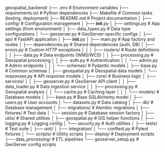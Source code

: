 geospatial_backend/
├── .env                     # Environment variables
├── requirements.txt          # Python dependencies
├── Makefile                 # Common tasks (testing, deployment)
├── README.md                # Project documentation
│
├── config/                  # Configuration management
│   ├── __init__.py
│   ├── settings.py          # App settings (from environment)
│   ├── data_types.py        # Data type configurations
│   └── geoserver.py         # GeoServer-specific configs
│
├── api/                     # FastAPI application
│   ├── __init__.py
│   ├── main.py              # App factory and routes
│   ├── dependencies.py      # Shared dependencies (auth, DB)
│   ├── errors.py            # Custom HTTP exceptions
│   │
│   ├── routers/             # Route definitions
│   │   ├── data.py          # Data endpoints (WMS/WCS)
│   │   ├── processing.py    # Geospatial processing
│   │   ├── auth.py          # Authentication
│   │   └── admin.py         # Admin endpoints
│   │
│   └── schemas/             # Pydantic models
│       ├── base.py          # Common schemas
│       ├── geospatial.py    # Geospatial data models
│       └── responses.py     # API response models
│
├── core/                    # Business logic
│   ├── services/
│   │   ├── geoserver.py     # GeoServer API client
│   │   ├── data_loader.py   # Data ingestion service
│   │   ├── processing.py    # Geospatial analysis
│   │   └── cache.py         # Caching layer
│   │
│   └── models/              # Database models
│       ├── base.py          # Base SQLAlchemy model
│       ├── users.py         # User accounts
│       └── datasets.py      # Data catalog
│
├── db/                      # Database management
│   ├── migrations/          # Alembic migrations
│   ├── fixtures/            # Test data
│   └── session.py           # Database session factory
│
├── utils/                   # Shared utilities
│   ├── geospatial.py        # GIS helper functions
│   ├── logging.py           # Logging config
│   └── security.py          # Auth utilities
│
├── tests/                   # Test suite
│   ├── unit/
│   ├── integration/
│   └── conftest.py          # Pytest fixtures
│
└── scripts/                 # Utility scripts
    ├── deploy/              # Deployment scripts
    ├── data_processing/     # ETL pipelines
    └── geoserver_setup.py   # GeoServer config scripts